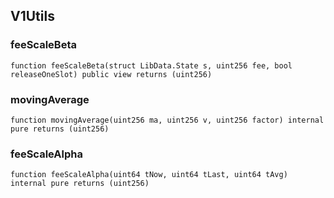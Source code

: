 ## V1Utils

### feeScaleBeta

```solidity
function feeScaleBeta(struct LibData.State s, uint256 fee, bool releaseOneSlot) public view returns (uint256)
```

### movingAverage

```solidity
function movingAverage(uint256 ma, uint256 v, uint256 factor) internal pure returns (uint256)
```

### feeScaleAlpha

```solidity
function feeScaleAlpha(uint64 tNow, uint64 tLast, uint64 tAvg) internal pure returns (uint256)
```
